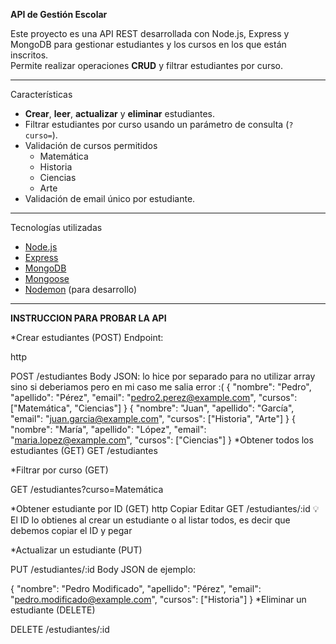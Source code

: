 **API de Gestión Escolar**

Este proyecto es una API REST desarrollada con Node.js, Express y MongoDB para gestionar estudiantes y los cursos en los que están inscritos.  
Permite realizar operaciones **CRUD** y filtrar estudiantes por curso.

---

Características

- **Crear**, **leer**, **actualizar** y **eliminar** estudiantes.
- Filtrar estudiantes por curso usando un parámetro de consulta (`?curso=`).
- Validación de cursos permitidos
  - Matemática
  - Historia
  - Ciencias
  - Arte
- Validación de email único por estudiante.

---

Tecnologías utilizadas

- [Node.js](https://nodejs.org/)
- [Express](https://expressjs.com/)
- [MongoDB](https://www.mongodb.com/)
- [Mongoose](https://mongoosejs.com/)
- [Nodemon](https://nodemon.io/) (para desarrollo)

---

**INSTRUCCION PARA PROBAR LA API**

*Crear estudiantes (POST)
Endpoint:

http

POST /estudiantes
Body JSON: lo hice por separado para no utilizar array sino si deberiamos pero en mi caso me salia error :(
{
  "nombre": "Pedro",
  "apellido": "Pérez",
  "email": "pedro2.perez@example.com",
  "cursos": ["Matemática", "Ciencias"]
}
{
  "nombre": "Juan",
  "apellido": "García",
  "email": "juan.garcia@example.com",
  "cursos": ["Historia", "Arte"]
}
{
  "nombre": "María",
  "apellido": "López",
  "email": "maria.lopez@example.com",
  "cursos": ["Ciencias"]
}
*Obtener todos los estudiantes (GET)
GET /estudiantes

*Filtrar por curso (GET)

GET /estudiantes?curso=Matemática

*Obtener estudiante por ID (GET)
http
Copiar
Editar
GET /estudiantes/:id
💡 El ID lo obtienes al crear un estudiante o al listar todos, es decir que debemos copiar el ID y pegar 

*Actualizar un estudiante (PUT)

PUT /estudiantes/:id
Body JSON de ejemplo:

{
  "nombre": "Pedro Modificado",
  "apellido": "Pérez",
  "email": "pedro.modificado@example.com",
  "cursos": ["Historia"]
}
*Eliminar un estudiante (DELETE)

DELETE /estudiantes/:id

